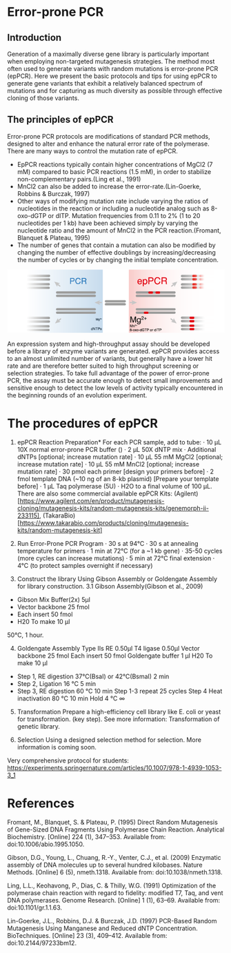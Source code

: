 # Error-prone PCR 
 
## Introduction
Generation of a maximally diverse gene library is particularly important when employing non-targeted mutagenesis strategies. The method most often used to generate variants with random mutations is error-prone PCR (epPCR). Here we present the basic protocols and tips for using epPCR to generate gene variants that exhibit a relatively balanced spectrum of mutations and for capturing as much diversity as possible through effective cloning of those variants.
 
## The principles of epPCR
Error-prone PCR protocols are modifications of standard PCR methods, designed to alter and enhance the natural error rate of the polymerase. There are many ways to control the mutation rate of epPCR.
- EpPCR reactions typically contain higher concentrations of MgCl2 (7 mM) compared to basic PCR reactions (1.5 mM), in order to stabilize non-complementary pairs.(Ling et al., 1991)
- MnCl2 can also be added to increase the error-rate.(Lin-Goerke, Robbins & Burczak, 1997)
- Other ways of modifying mutation rate include varying the ratios of nucleotides in the reaction or including a nucleotide analog such as 8-oxo-dGTP or dITP. Mutation frequencies from 0.11 to 2% (1 to 20 nucleotides per 1 kb) have been achieved simply by varying the nucleotide ratio and the amount of MnCl2 in the PCR reaction.(Fromant, Blanquet & Plateau, 1995)
- The number of genes that contain a mutation can also be modified by changing the number of effective doublings by increasing/decreasing the number of cycles or by changing the initial template concentration.

![3PCR vs epPCR](img/epPCR.png)


An expression system and high-throughput assay should be developed before a library of enzyme variants are generated. epPCR provides access to an almost unlimited number of variants, but generally have a lower hit rate and are therefore better suited to high throughput screening or selection strategies. To take full advantage of the power of error-prone PCR, the assay must be accurate enough to detect small improvements and sensitive enough to detect the low levels of activity typically encountered in the beginning rounds of an evolution experiment.
 
# The procedures of epPCR
1. epPCR Reaction Preparation*
For each PCR sample, add to tube:
·   	10 μL 10X normal error-prone PCR buffer ()
·   	2 μL 50X dNTP mix
·   	Additional dNTPs [optional; increase mutation rate]
·   	10 μL 55 mM MgCl2 [optional; increase mutation rate]
·   	10 μL 55 mM MnCl2 [optional; increase mutation rate]
·   	30 pmol each primer [design your primers before]
·   	2 fmol template DNA (~10 ng of an 8-kb plasmid) [Prepare your template before]
·   	1 μL Taq polymerase (5U)
·   	H2O to a final volume of 100 μL.
There are also some commercial available epPCR Kits: (Agilent)[https://www.agilent.com/en/product/mutagenesis-cloning/mutagenesis-kits/random-mutagenesis-kits/genemorph-ii-233115], (TakaraBio)[https://www.takarabio.com/products/cloning/mutagenesis-kits/random-mutagenesis-kit]

2. Run Error-Prone PCR Program
·   	30 s at 94°C
·   	30 s at annealing temperature for primers
·   	1 min at 72°C (for a ~1 kb gene)
·   	35-50 cycles (more cycles can increase mutations)
·   	5 min at 72°C final extension
·   	4°C (to protect samples overnight if necessary)
 
3. Construct the library
Using Gibson Assembly or Goldengate Assembly for library construction.
3.1 Gibson Assembly(Gibson et al., 2009)
 
- Gibson Mix Buffer(2x) 5μl
- Vector backbone 25 fmol
- Each insert 50 fmol
- H20 To make 10 μl

50℃, 1 hour.
 
4. Goldengate Assembly
Type IIs RE 0.50μl
T4 ligase 0.50μl
Vector backbone 25 fmol
Each insert 50 fmol
Goldengate buffer 1 μl
H20 To make 10 μl

- Step 1, RE digestion
37℃(BsaI) or 42℃(BsmaI)	2 min
- Step 2, Ligation
16 °C 5 min
- Step 3, RE digestion
60 °C 10 min
Step 1-3 repeat 25 cycles
Step 4 Heat inactivation
80 °C 10 min
Hold
4 °C
∞

 
5. Transformation
Prepare a high-efficiency cell library like E. coli or yeast for transformation. (key step). See more information: Transformation of genetic library.
 
6. Selection
Using a designed selection method for selection. More information is coming soon. 

Very comprehensive protocol for students:
https://experiments.springernature.com/articles/10.1007/978-1-4939-1053-3_1

# References
Fromant, M., Blanquet, S. & Plateau, P. (1995) Direct Random Mutagenesis of Gene-Sized DNA Fragments Using Polymerase Chain Reaction. Analytical Biochemistry. [Online] 224 (1), 347–353. Available from: doi:10.1006/abio.1995.1050.

Gibson, D.G., Young, L., Chuang, R.-Y., Venter, C.J., et al. (2009) Enzymatic assembly of DNA molecules up to several hundred kilobases. Nature Methods. [Online] 6 (5), nmeth.1318. Available from: doi:10.1038/nmeth.1318. 

Ling, L.L., Keohavong, P., Dias, C. & Thilly, W.G. (1991) Optimization of the polymerase chain reaction with regard to fidelity: modified T7, Taq, and vent DNA polymerases. Genome Research. [Online] 1 (1), 63–69. Available from: doi:10.1101/gr.1.1.63. 

Lin-Goerke, J.L., Robbins, D.J. & Burczak, J.D. (1997) PCR-Based Random Mutagenesis Using Manganese and Reduced dNTP Concentration. BioTechniques. [Online] 23 (3), 409–412. Available from: doi:10.2144/97233bm12.
 


